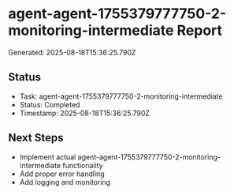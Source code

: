 # agent-agent-1755379777750-2-monitoring-intermediate Report

Generated: 2025-08-18T15:36:25.790Z

## Status
- Task: agent-agent-1755379777750-2-monitoring-intermediate
- Status: Completed
- Timestamp: 2025-08-18T15:36:25.790Z

## Next Steps
- Implement actual agent-agent-1755379777750-2-monitoring-intermediate functionality
- Add proper error handling
- Add logging and monitoring
